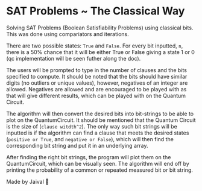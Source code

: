 # SAT Problems ~ The Classical Way 

Solving SAT Problems (Boolean Satisfiability Problems) using classical bits. This was done using compariators and iterations.

There are two possible states: `True` and `False`. For every bit inputted, `n`, there is a 50% chance that it will be either True or False giving a state 1 or 0 (qc implementation will be seen futher along the doc).

The users will be prompted to type in the number of clauses and the bits specified to compute. It should be noted that the bits should have similar digits (no outliers or unique values), however, negatives of an integer are allowed. Negatives are allowed and are encouraged to be played with as that will give different results, which can be played with on the Quantum Circuit.

The algorithm will then convert the desired bits into bit-strings to be able to plot on the QuantumCircuit. It should be mentioned that the Quantum Circuit is the size of (`clause witdth^2`). The only way such bit strings will be inputted is if the algorithm can find a clause that meets the desired states (`positive or True`, and `negative or False`), which will then find the corresponding bit string and put it in an underlying array.

After finding the right bit strings, the program will plot them on the QuantumCircuit, which can be visually seen. The algorithm will end off by printing the probability of a common or repeated measured bit or bit string.

Made by Jaival 🦖
